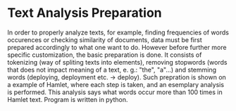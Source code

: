 # Text Analysis Preparation
In order to properly analyze texts, for example, finding frequencies of words occurences or checking similarity of documents, data must be first prepared accordingly to what one want to do. However before further more specific customization, the basic preparation is done. It consists of tokenizing (way of spliting texts into elements), removing stopwords (words that does not impact meaning of a text, e. g.: "the", "a"...) and stemming words (deploying, deployment etc. -> deploy). Such prepration is shown on a example of Hamlet, where each step is taken, and an esemplary analysis is performed. This analysis says what words occur more than 100 times in Hamlet text. Program is written in python.

